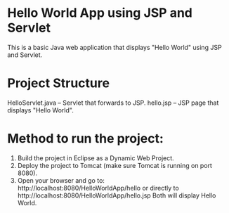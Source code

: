# Hello World App using JSP and Servlet
This is a basic Java web application that displays "Hello World" using JSP and Servlet.

# Project Structure
HelloServlet.java – Servlet that forwards to JSP.
hello.jsp – JSP page that displays "Hello World".

# Method to run the project:
1. Build the project in Eclipse as a Dynamic Web Project.
2. Deploy the project to Tomcat (make sure Tomcat is running on port 8080).
3. Open your browser and go to:
http://localhost:8080/HelloWorldApp/hello
or directly to
http://localhost:8080/HelloWorldApp/hello.jsp
Both will display Hello World.
